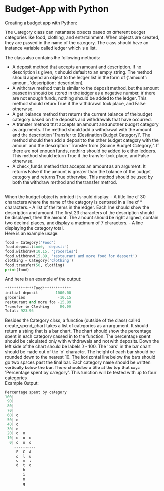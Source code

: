# Budget-App with Python

Creating a budget app with Python:

The Category class can instantiate objects based on different budget categories like food, clothing, and entertainment. When objects are created, they are passed in the name of the category. The class should have an instance variable called ledger which is a list.

The class also contains the following methods:

- A deposit method that accepts an amount and description. If no description is given, it should default to an empty string. The method should append an object to the ledger list in the form of {'amount': amount, 'description': description}.
- A withdraw method that is similar to the deposit method, but the amount passed in should be stored in the ledger as a negative number. If there are not enough funds, nothing should be added to the ledger. This method should return True if the withdrawal took place, and False otherwise.
- A get_balance method that returns the current balance of the budget category based on the deposits and withdrawals that have occurred.
- A transfer method that accepts an amount and another budget category as arguments. The method should add a withdrawal with the amount and the description 'Transfer to [Destination Budget Category]'. The method should then add a deposit to the other budget category with the amount and the description 'Transfer from [Source Budget Category]'. If there are not enough funds, nothing should be added to either ledgers. This method should return True if the transfer took place, and False otherwise.
- A check_funds method that accepts an amount as an argument. It returns False if the amount is greater than the balance of the budget category and returns True otherwise. This method should be used by both the withdraw method and the transfer method.
<br />
When the budget object is printed it should display:
- A title line of 30 characters where the name of the category is centered in a line of * characters.
- A list of the items in the ledger. Each line should show the description and amount. The first 23 characters of the description should be displayed, then the amount. The amount should be right aligned, contain two decimal places, and display a maximum of 7 characters.
- A line displaying the category total.
<br />
Here is an example usage:

```python
food = Category('Food')
food.deposit(1000, 'deposit')
food.withdraw(10.15, 'groceries')
food.withdraw(15.89, 'restaurant and more food for dessert')
clothing = Category('Clothing')
food.transfer(50, clothing)
print(food)
```

And here is an example of the output:

```python
*************Food*************
initial deposit        1000.00
groceries               -10.15
restaurant and more foo -15.89
Transfer to Clothing    -50.00
Total: 923.96
```

Besides the Category class, a function (outside of the class) called create_spend_chart takes a list of categories as an argument. It should return a string that is a bar chart.
The chart should show the percentage spent in each category passed in to the function. The percentage spent should be calculated only with withdrawals and not with deposits. Down the left side of the chart should be labels 0 - 100. The 'bars' in the bar chart should be made out of the 'o' character. The height of each bar should be rounded down to the nearest 10. The horizontal line below the bars should go two spaces past the final bar. Each category name should be written vertically below the bar. There should be a title at the top that says 'Percentage spent by category'.
This function will be tested with up to four categories.
<br />
Example Output:

```python
Percentage spent by category
100|          
 90|          
 80|          
 70|          
 60| o        
 50| o        
 40| o        
 30| o        
 20| o  o     
 10| o  o  o  
  0| o  o  o  
    ----------
     F  C  A  
     o  l  u  
     o  o  t  
     d  t  o  
        h     
        i     
        n     
        g
```

